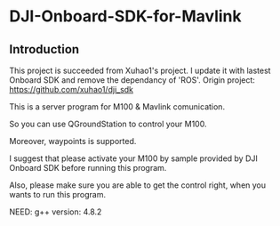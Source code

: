 # DJI-Onboard-SDK-for-Mavlink
## Introduction
This project is succeeded from Xuhao1's project. I update it with lastest Onboard SDK and remove the dependancy of 'ROS'.
Origin project:  https://github.com/xuhao1/dji_sdk

This is a server program for M100 & Mavlink comunication.

So you can use QGroundStation to control your M100.

Moreover, waypoints is supported.

I suggest that please activate your M100 by sample provided by DJI Onboard SDK before running this program.

Also, please make sure you are able to get the control right, when you wants to run this program. 

NEED: g++ version: 4.8.2
